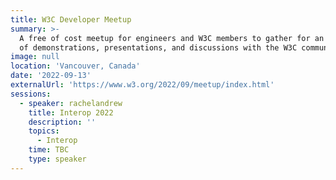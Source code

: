 ```yaml
---
title: W3C Developer Meetup
summary: >-
  A free of cost meetup for engineers and W3C members to gather for an evening
  of demonstrations, presentations, and discussions with the W3C community
image: null
location: 'Vancouver, Canada'
date: '2022-09-13'
externalUrl: 'https://www.w3.org/2022/09/meetup/index.html'
sessions:
  - speaker: rachelandrew
    title: Interop 2022
    description: ''
    topics:
      - Interop
    time: TBC
    type: speaker
---
```

